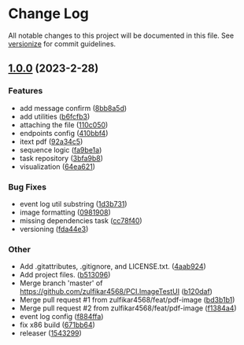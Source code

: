 # Change Log

All notable changes to this project will be documented in this file. See [versionize](https://github.com/versionize/versionize) for commit guidelines.

<a name="1.0.0"></a>
## [1.0.0](https://www.github.com/zulfikar4568/PCI.ImageTestUI/releases/tag/v1.0.0) (2023-2-28)

### Features

* add message confirm ([8bb8a5d](https://www.github.com/zulfikar4568/PCI.ImageTestUI/commit/8bb8a5dd915bad6f8605de8153322073f1980ccc))
* add utilities ([b6fcfb3](https://www.github.com/zulfikar4568/PCI.ImageTestUI/commit/b6fcfb39865a61d617a49519946cb432c8045bc6))
* attaching the file ([110c050](https://www.github.com/zulfikar4568/PCI.ImageTestUI/commit/110c05019f4167c6e10f3279fe06ba5f082048c0))
* endpoints config ([410bbf4](https://www.github.com/zulfikar4568/PCI.ImageTestUI/commit/410bbf4e11fd8e4fb19840c6e2e761f378c11532))
* itext pdf ([92a34c5](https://www.github.com/zulfikar4568/PCI.ImageTestUI/commit/92a34c5d4d933ee6bd8e2372b4711ffd2f811dca))
* sequence logic ([fa9be1a](https://www.github.com/zulfikar4568/PCI.ImageTestUI/commit/fa9be1a31dd7eb067e094393e388e6197751e45d))
* task repository ([3bfa9b8](https://www.github.com/zulfikar4568/PCI.ImageTestUI/commit/3bfa9b82b4e59e29362f29a16995115293ed95a5))
* visualization ([64ea621](https://www.github.com/zulfikar4568/PCI.ImageTestUI/commit/64ea6219301deefd5e9a6f8146c1573296185748))

### Bug Fixes

* event log util substring ([1d3b731](https://www.github.com/zulfikar4568/PCI.ImageTestUI/commit/1d3b73177728a91965fdacae1cbe17f9e0d8d022))
* image formatting ([0981908](https://www.github.com/zulfikar4568/PCI.ImageTestUI/commit/0981908c1e2abe8e2969840a71a1801a856bd69d))
* missing dependencies task ([cc78f40](https://www.github.com/zulfikar4568/PCI.ImageTestUI/commit/cc78f40bde96d4943c9c882ff79889782da35cd5))
* versioning ([fda44e3](https://www.github.com/zulfikar4568/PCI.ImageTestUI/commit/fda44e3c2e069cd6bffa743409c2b1536a8300d0))

### Other

* Add .gitattributes, .gitignore, and LICENSE.txt. ([4aab924](https://www.github.com/zulfikar4568/PCI.ImageTestUI/commit/4aab924503e460f13f6f8cc691cfec1645e8a524))
* Add project files. ([b513096](https://www.github.com/zulfikar4568/PCI.ImageTestUI/commit/b51309635676a21c1a3ba51a5244fd55263d2937))
* Merge branch 'master' of https://github.com/zulfikar4568/PCI.ImageTestUI ([b120daf](https://www.github.com/zulfikar4568/PCI.ImageTestUI/commit/b120daf139e965ee734f2e5464f65aee0f1a0e79))
* Merge pull request #1 from zulfikar4568/feat/pdf-image ([bd3b1b1](https://www.github.com/zulfikar4568/PCI.ImageTestUI/commit/bd3b1b10657135a2789c0cc49c555620f7454e98))
* Merge pull request #2 from zulfikar4568/feat/pdf-image ([f1384a4](https://www.github.com/zulfikar4568/PCI.ImageTestUI/commit/f1384a4efc614a44eb6f056576ee340fb685c9d6))
* event log config ([f884ffa](https://www.github.com/zulfikar4568/PCI.ImageTestUI/commit/f884ffa92bb02f3a7c5bb3cdbda933ed103d45c9))
* fix x86 build ([671bb64](https://www.github.com/zulfikar4568/PCI.ImageTestUI/commit/671bb64ce939d0de92837ac963094c52d1f02613))
* releaser ([1543299](https://www.github.com/zulfikar4568/PCI.ImageTestUI/commit/15432992df30107861f2fd268c91ed90945f48c3))

